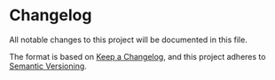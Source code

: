 # Changelog
All notable changes to this project will be documented in this file.

The format is based on [Keep a Changelog](https://keepachangelog.com/en/1.0.0/),
and this project adheres to [Semantic Versioning](https://semver.org/spec/v2.0.0.html).

<!---
## vX.X.X (yyyy-mm-dd)
### Added
### Changed
### Deprecated
### Removed
### Fixed
### Security
--->
